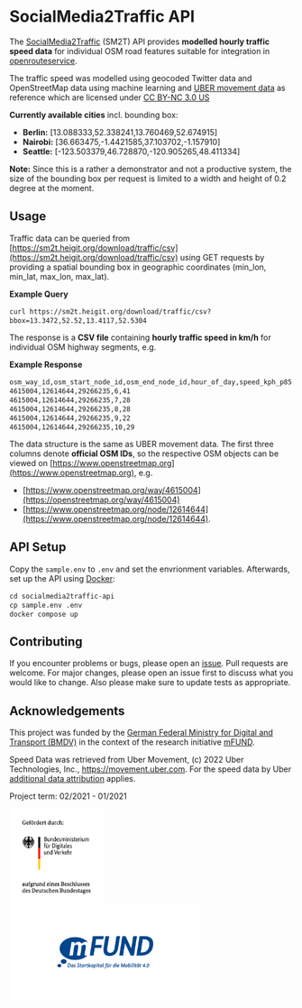 # SocialMedia2Traffic API

The [SocialMedia2Traffic](https://heigit.org/de/new-mfund-project-start-of-socialmedia2traffic-derivation-of-traffic-information-from-social-media-data-2/) (SM2T) API provides **modelled hourly traffic speed data** for individual OSM road features suitable for integration in [openrouteservice](https://openrouteservice.org).

The traffic speed was modelled using geocoded Twitter data and OpenStreetMap data using machine learning and [UBER movement data](https://movement.uber.com/?lang=en-US) as reference which are licensed under [CC BY-NC 3.0 US](https://creativecommons.org/licenses/by-nc/3.0/us/)

**Currently available cities** incl. bounding box:

- **Berlin:** [13.088333,52.338241,13.760469,52.674915]
- **Nairobi:** [36.663475,-1.4421585,37.103702,-1.157910]
- **Seattle:** [-123.503379,46.728870,-120.905265,48.411334]

**Note:** Since this is a rather a demonstrator and not a productive system, the size of the bounding box per request is limited to a width and height of 0.2 degree at the moment.

## Usage

Traffic data can be queried from [https://sm2t.heigit.org/download/traffic/csv](https://sm2t.heigit.org/download/traffic/csv) using GET requests by providing a spatial bounding box in geographic coordinates (min_lon, min_lat, max_lon, max_lat).


**Example Query**

```
curl https://sm2t.heigit.org/download/traffic/csv?bbox=13.3472,52.52,13.4117,52.5304
```

The response is a **CSV file** containing **hourly traffic speed in km/h** for individual OSM highway segments, e.g.

**Example Response**


```
osm_way_id,osm_start_node_id,osm_end_node_id,hour_of_day,speed_kph_p85
4615004,12614644,29266235,6,41
4615004,12614644,29266235,7,28
4615004,12614644,29266235,8,28
4615004,12614644,29266235,9,22
4615004,12614644,29266235,10,29
```

The data structure is the same as UBER movement data. The first three columns denote **official OSM IDs**, so the respective OSM objects can be viewed on [https://www.openstreetmap.org](https://www.openstreetmap.org), e.g.
- [https://www.openstreetmap.org/way/4615004](https://openstreetmap.org/way/4615004)
- [https://www.openstreetmap.org/node/12614644](https://www.openstreetmap.org/node/12614644).

## API Setup

Copy the `sample.env` to `.env` and set the envrionment variables. Afterwards, set up the API using [Docker](https://www.docker.com/):

```
cd socialmedia2traffic-api
cp sample.env .env
docker compose up
```

## Contributing

If you encounter problems or bugs, please open an [issue](https://github.com/GIScience/socialmedia2traffic-api/issues). Pull requests are welcome. For major changes, please open an issue first to discuss what you would like to change. Also please make sure to update tests as appropriate.

## Acknowledgements

This project was funded by the [German Federal Ministry for Digital and Transport (BMDV)](https://www.bmvi.de/EN/Home/home.html) in the context of the research initiative [mFUND](https://www.bmvi.de/EN/Topics/Digital-Matters/mFund/mFund.html).

Speed Data was retrieved from Uber Movement, (c) 2022 Uber Technologies, Inc., https://movement.uber.com. For the speed data by Uber [additional data attribution](https://movement.uber.com/attribution?lang=en-US ) applies.

Project term: 02/2021 - 01/2021

<p float="left">
<img src="./img/bmdv.png" height=170 align="middle" />
<img src="./img/mfund.jpg" height=170 align="middle" />
</p>
